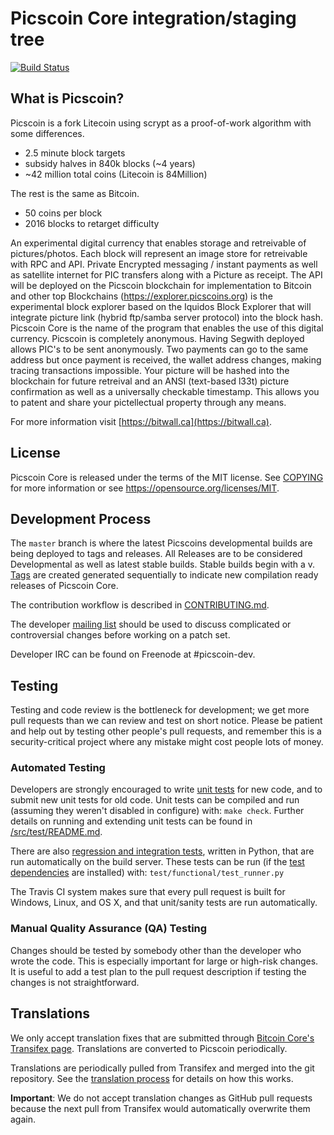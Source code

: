 
Picscoin Core integration/staging tree
=====================================
[![Build Status](https://travis-ci.org/minblock/picscoin.svg?branch=master)](https://travis-ci.org/minblock/picscoin)

What is Picscoin?
----------------

Picscoin is a fork Litecoin using scrypt as a proof-of-work algorithm with some differences.
 - 2.5 minute block targets
 - subsidy halves in 840k blocks (~4 years)
 - ~42 million total coins (Litecoin is 84Million)

The rest is the same as Bitcoin.
 - 50 coins per block
 - 2016 blocks to retarget difficulty

An experimental digital currency that enables storage and retreivable of pictures/photos. Each block will represent an image store for retreivable with RPC and API. Private Encrypted messaging / instant payments as well as satellite internet for PIC transfers along with a Picture as receipt. The API will be deployed on the Picscoin blockchain for implementation to Bitcoin and other top Blockchains  (https://explorer.picscoins.org) is the experimental block explorer based on the Iquidos Block Explorer that will integrate picture link (hybrid ftp/samba server protocol) into the block hash. Picscoin Core is the name of the program that enables the use of this digital currency. Picscoin is completely anonymous. Having Segwith deployed allows PIC's to be sent anonymously. Two payments can go to the same address but once payment is received, the wallet address changes, making tracing transactions impossible. Your picture will be hashed into the blockchain for future retreival and an ANSI (text-based l33t) picture confirmation as well as a universally checkable timestamp. This allows you to patent and share your  pictellectual property through any means. 

For more information visit [https://bitwall.ca](https://bitwall.ca).

License
-------

Picscoin Core is released under the terms of the MIT license. See [COPYING](COPYING) for more
information or see https://opensource.org/licenses/MIT.

Development Process
-------------------

The `master` branch is where the latest Picscoins developmental builds are being deployed to tags and releases. All Releases are to be considered Developmental as well as latest stable builds. Stable builds begin with a v.  [Tags](https://github.com/minblock/picscoin/tags) are created generated sequentially to indicate new compilation ready releases of Picscoin Core.

The contribution workflow is described in [CONTRIBUTING.md](CONTRIBUTING.md).

The developer [mailing list](https://groups.google.com/forum/#!forum/picscoin-dev)
should be used to discuss complicated or controversial changes before working
on a patch set.

Developer IRC can be found on Freenode at #picscoin-dev.

Testing
-------

Testing and code review is the bottleneck for development; we get more pull
requests than we can review and test on short notice. Please be patient and help out by testing
other people's pull requests, and remember this is a security-critical project where any mistake might cost people
lots of money.
### Automated Testing

Developers are strongly encouraged to write [unit tests](src/test/README.md) for new code, and to
submit new unit tests for old code. Unit tests can be compiled and run
(assuming they weren't disabled in configure) with: `make check`. Further details on running
and extending unit tests can be found in [/src/test/README.md](/src/test/README.md).

There are also [regression and integration tests](/test), written
in Python, that are run automatically on the build server.
These tests can be run (if the [test dependencies](/test) are installed) with: `test/functional/test_runner.py`

The Travis CI system makes sure that every pull request is built for Windows, Linux, and OS X, and that unit/sanity tests are run automatically.

### Manual Quality Assurance (QA) Testing

Changes should be tested by somebody other than the developer who wrote the
code. This is especially important for large or high-risk changes. It is useful
to add a test plan to the pull request description if testing the changes is
not straightforward.

Translations
------------

We only accept translation fixes that are submitted through [Bitcoin Core's Transifex page](https://www.transifex.com/projects/p/bitcoin/).
Translations are converted to Picscoin periodically.

Translations are periodically pulled from Transifex and merged into the git repository. See the
[translation process](doc/translation_process.md) for details on how this works.

**Important**: We do not accept translation changes as GitHub pull requests because the next
pull from Transifex would automatically overwrite them again.
